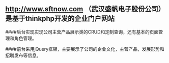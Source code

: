 ##  http://www.sftnow.com （武汉盛帆电子股份公司） 是基于thinkphp开发的企业门户网站

####后台实现实现公司主营产品展示类的CRUD和定制查询，还有基本的页面管理和角色管理。

####前台采用jQuery框架，主要展示了公司的企业文化，主营产品，发展形势和招聘发布等信息。

